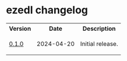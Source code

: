 # ezedl changelog

<table>
    <tr>
        <th>Version</th>
        <th>Date</th>
        <th>Description</th>
    </tr>
    <tr>
        <td>
            <a href="https://github.com/linguisticmind/ezedl/releases/tag/v0.1.0">0.1.0</a></td>
        <td>
            2024-04-20
        </td>
        <td>
            <p>
                Initial release.
            </p>
        </td>
    </tr>
</table>
